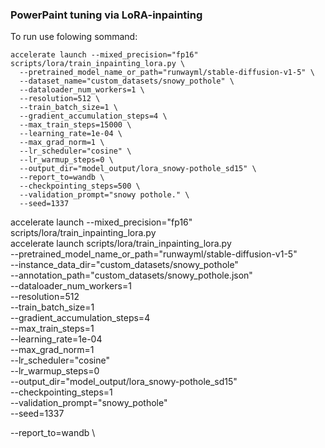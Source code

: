 ### PowerPaint tuning via LoRA-inpainting 
To run use folowing sommand:
```
accelerate launch --mixed_precision="fp16"  scripts/lora/train_inpainting_lora.py \
  --pretrained_model_name_or_path="runwayml/stable-diffusion-v1-5" \
  --dataset_name="custom_datasets/snowy_pothole" \
  --dataloader_num_workers=1 \
  --resolution=512 \
  --train_batch_size=1 \
  --gradient_accumulation_steps=4 \
  --max_train_steps=15000 \
  --learning_rate=1e-04 \
  --max_grad_norm=1 \
  --lr_scheduler="cosine" \
  --lr_warmup_steps=0 \
  --output_dir="model_output/lora_snowy-pothole_sd15" \
  --report_to=wandb \
  --checkpointing_steps=500 \
  --validation_prompt="snowy pothole." \
  --seed=1337
```

accelerate launch --mixed_precision="fp16"  scripts/lora/train_inpainting_lora.py \
accelerate launch scripts/lora/train_inpainting_lora.py \
  --pretrained_model_name_or_path="runwayml/stable-diffusion-v1-5" \
  --instance_data_dir="custom_datasets/snowy_pothole" \
  --annotation_path="custom_datasets/snowy_pothole.json" \
  --dataloader_num_workers=1 \
  --resolution=512 \
  --train_batch_size=1 \
  --gradient_accumulation_steps=4 \
  --max_train_steps=1 \
  --learning_rate=1e-04 \
  --max_grad_norm=1 \
  --lr_scheduler="cosine" \
  --lr_warmup_steps=0 \
  --output_dir="model_output/lora_snowy-pothole_sd15" \
  --checkpointing_steps=1 \
  --validation_prompt="snowy_pothole" \
  --seed=1337

  --report_to=wandb \